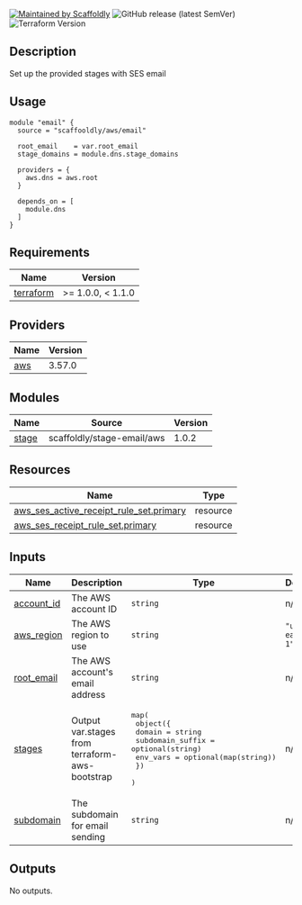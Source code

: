 [![Maintained by Scaffoldly](https://img.shields.io/badge/maintained%20by-scaffoldly-blueviolet)](https://github.com/scaffoldly)
![GitHub release (latest SemVer)](https://img.shields.io/github/v/release/scaffoldly/terraform-aws-email)
![Terraform Version](https://img.shields.io/badge/tf-%3E%3D0.15.0-blue.svg)

## Description

Set up the provided stages with SES email

## Usage

```hcl
module "email" {
  source = "scaffooldly/aws/email"

  root_email    = var.root_email
  stage_domains = module.dns.stage_domains

  providers = {
    aws.dns = aws.root
  }

  depends_on = [
    module.dns
  ]
}
```

<!-- BEGIN_TF_DOCS -->
## Requirements

| Name | Version |
|------|---------|
| <a name="requirement_terraform"></a> [terraform](#requirement\_terraform) | >= 1.0.0, < 1.1.0 |

## Providers

| Name | Version |
|------|---------|
| <a name="provider_aws"></a> [aws](#provider\_aws) | 3.57.0 |

## Modules

| Name | Source | Version |
|------|--------|---------|
| <a name="module_stage"></a> [stage](#module\_stage) | scaffoldly/stage-email/aws | 1.0.2 |

## Resources

| Name | Type |
|------|------|
| [aws_ses_active_receipt_rule_set.primary](https://registry.terraform.io/providers/hashicorp/aws/latest/docs/resources/ses_active_receipt_rule_set) | resource |
| [aws_ses_receipt_rule_set.primary](https://registry.terraform.io/providers/hashicorp/aws/latest/docs/resources/ses_receipt_rule_set) | resource |

## Inputs

| Name | Description | Type | Default | Required |
|------|-------------|------|---------|:--------:|
| <a name="input_account_id"></a> [account\_id](#input\_account\_id) | The AWS account ID | `string` | n/a | yes |
| <a name="input_aws_region"></a> [aws\_region](#input\_aws\_region) | The AWS region to use | `string` | `"us-east-1"` | no |
| <a name="input_root_email"></a> [root\_email](#input\_root\_email) | The AWS account's email address | `string` | n/a | yes |
| <a name="input_stages"></a> [stages](#input\_stages) | Output var.stages from terraform-aws-bootstrap | <pre>map(<br>    object({<br>      domain           = string<br>      subdomain_suffix = optional(string)<br>      env_vars         = optional(map(string))<br>    })<br>  )</pre> | n/a | yes |
| <a name="input_subdomain"></a> [subdomain](#input\_subdomain) | The subdomain for email sending | `string` | n/a | yes |

## Outputs

No outputs.
<!-- END_TF_DOCS -->
